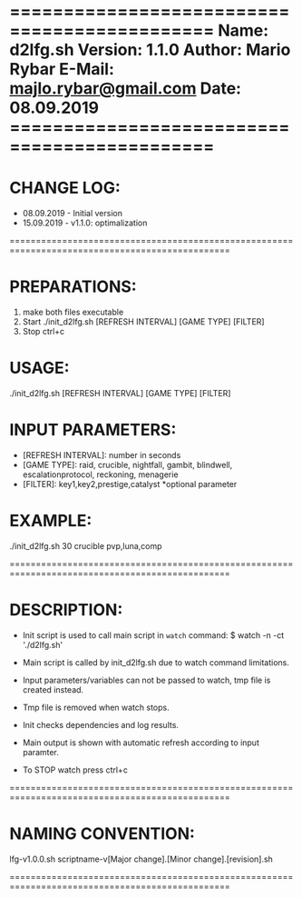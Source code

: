 =============================================
Name:         d2lfg.sh
Version:      1.1.0
Author:       Mario Rybar
E-Mail:       majlo.rybar@gmail.com
Date:         08.09.2019 =============================================
====================================================
# CHANGE LOG:
  - 08.09.2019 - Initial version
  - 15.09.2019 - v1.1.0: optimalization

================================================================================================
# PREPARATIONS:
  1. make both files executable
  2. Start ./init_d2lfg.sh [REFRESH INTERVAL] [GAME TYPE] [FILTER]
  3. Stop ctrl+c

# USAGE:
  ./init_d2lfg.sh [REFRESH INTERVAL] [GAME TYPE] [FILTER]

# INPUT PARAMETERS:
- [REFRESH INTERVAL]: number in seconds
- [GAME TYPE]: raid, crucible, nightfall, gambit, blindwell, escalationprotocol, reckoning, menagerie
- [FILTER]: key1,key2,prestige,catalyst   *optional parameter

# EXAMPLE:
  ./init_d2lfg.sh 30 crucible pvp,luna,comp

================================================================================================
# DESCRIPTION:
  - Init script is used to call main script in `watch` command:
    $ watch -n <refresh interval> -ct './d2lfg.sh'

  - Main script is called by init_d2lfg.sh due to watch command limitations.
  - Input parameters/variables can not be passed to watch, tmp file is created instead.
  - Tmp file is removed when watch stops.
  - Init checks dependencies and log results.
  - Main output is shown with automatic refresh according to input paramter.
  - To STOP watch press ctrl+c

================================================================================================
# NAMING CONVENTION:
  lfg-v1.0.0.sh
  scriptname-v[Major change].[Minor change].[revision].sh

================================================================================================
